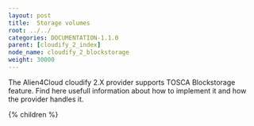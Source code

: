 ```yaml
---
layout: post
title:  Storage volumes
root: ../../
categories: DOCUMENTATION-1.1.0
parent: [cloudify_2_index]
node_name: cloudify_2_blockstorage
weight: 30000
---
```


The Alien4Cloud cloudify 2.X provider supports TOSCA Blockstorage feature.
Find here usefull information about how to implement it and how the provider handles it.

{% children %}
